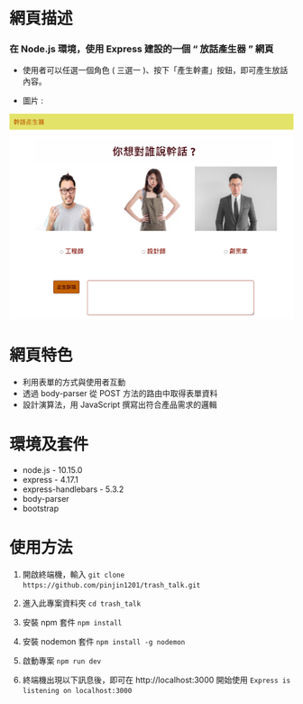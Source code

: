 
# 網頁描述

### 在 Node.js 環境，使用 Express 建設的一個 “ 放話產生器 ” 網頁


* 使用者可以任選一個角色 ( 三選一 )、按下「產生幹畫」按鈕，即可產生放話內容。


* 圖片 :

![網頁圖片](https://github.com/pinjin1201/trash_talk/blob/main/trash_talk.png?raw=true)


# 網頁特色

* 利用表單的方式與使用者互動
* 透過 body-parser 從 POST 方法的路由中取得表單資料
* 設計演算法，用 JavaScript 撰寫出符合產品需求的邏輯


# 環境及套件
* node.js - 10.15.0
* express - 4.17.1
* express-handlebars - 5.3.2
* body-parser
* bootstrap


# 使用方法

1. 開啟終端機，輸入 `git clone https://github.com/pinjin1201/trash_talk.git`

2. 進入此專案資料夾 `cd trash_talk`

3. 安裝 npm 套件 `npm install`

4. 安裝 nodemon 套件 `npm install -g nodemon`

5. 啟動專案 `npm run dev`

6. 終端機出現以下訊息後，即可在 http://localhost:3000 開始使用 `Express is listening on localhost:3000`
